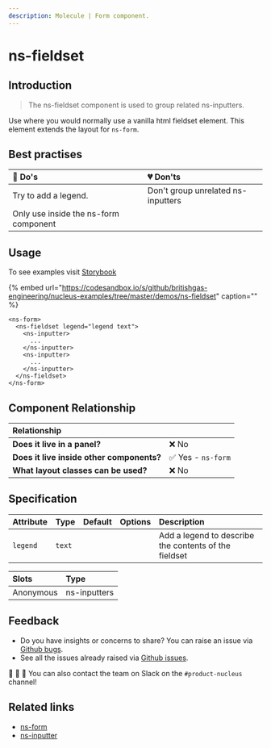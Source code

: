 ```yaml
---
description: Molecule | Form component.
---
```


# ns-fieldset

## Introduction

> The ns-fieldset component is used to group related ns-inputters.

Use where you would normally use a vanilla html fieldset element. This element extends the layout for `ns-form`.

## Best practises

| 💚 Do's | 💔 Don'ts |
| :--- | :--- |
| Try to add a legend. | Don't group unrelated ns-inputters |
| Only use inside the ns-form component | |

## Usage

To see examples visit [Storybook](https://britishgas.co.uk/nucleus/demo/index.html?path=/story/ns-fieldset--standard)

{% embed url="https://codesandbox.io/s/github/britishgas-engineering/nucleus-examples/tree/master/demos/ns-fieldset" caption="" %}

```markup
<ns-form>
  <ns-fieldset legend="legend text">
    <ns-inputter>
      ...
    </ns-inputter>
    <ns-inputter>
      ...
    </ns-inputter>
  </ns-fieldset>
</ns-form>
```

## Component Relationship

|  **Relationship**  |  |
| :--- | :--- |
| **Does it live in a panel?** | ❌ No  |
| **Does it live inside other components?** | ✅ Yes -  `ns-form` |
| **What layout classes can be used?**  | ❌ No |

## Specification

| Attribute | Type | Default | Options | Description |
| :--- | :--- | :--- | :--- | :--- |
| `legend` | `text`  |  |  | Add a legend to describe the contents of the fieldset |

| Slots | Type |
| :--- | :--- |
| Anonymous | ns-inputters |

## Feedback

* Do you have insights or concerns to share? You can raise an issue via [Github bugs](https://github.com/ConnectedHomes/nucleus/issues/new?assignees=&labels=Bug&template=a--bug-report.md&title=[bug]%20[ns-fieldset]).
* See all the issues already raised via [Github issues](https://github.com/connectedHomes/nucleus/issues?utf8=%E2%9C%93&q=is%3Aopen+is%3Aissue+label%3ABug+[ns-fieldset]).

💩 🎉 🦄 You can also contact the team on Slack on the `#product-nucleus` channel!

## Related links

* [ns-form](https://docs.britishgas.design/components/ns-form)
* [ns-inputter](https://docs.britishgas.design/components/ns-inputter)
